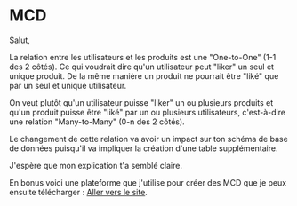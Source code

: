 # MCD

Salut,

La relation entre les utilisateurs et les produits est une "One-to-One" (1-1 des 2 côtés). Ce qui voudrait dire qu'un utilisateur peut "liker" un seul et unique produit. De la même manière un produit ne pourrait être "liké" que par un seul et unique utilisateur.

On veut plutôt qu'un utilisateur puisse "liker" un ou plusieurs produits et qu'un produit puisse être "liké" par un ou plusieurs utilisateurs, c'est-à-dire une relation "Many-to-Many" (0-n des 2 côtés).

Le changement de cette relation va avoir un impact sur ton schéma de base de données puisqu'il va impliquer la création d'une table supplémentaire.

J'espère que mon explication t'a semblé claire.

En bonus voici une plateforme que j'utilise pour créer des MCD que je peux ensuite télécharger : [Aller vers le site](https://app.diagrams.net/).